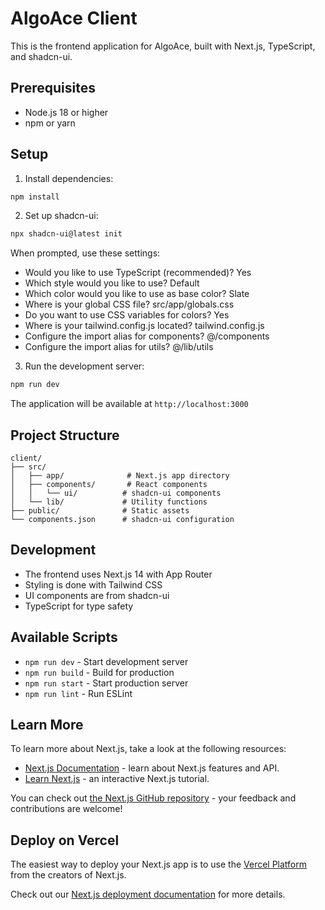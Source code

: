 # AlgoAce Client

This is the frontend application for AlgoAce, built with Next.js, TypeScript, and shadcn-ui.

## Prerequisites

- Node.js 18 or higher
- npm or yarn

## Setup

1. Install dependencies:
```bash
npm install
```

2. Set up shadcn-ui:
```bash
npx shadcn-ui@latest init
```

When prompted, use these settings:
- Would you like to use TypeScript (recommended)? Yes
- Which style would you like to use? Default
- Which color would you like to use as base color? Slate
- Where is your global CSS file? src/app/globals.css
- Do you want to use CSS variables for colors? Yes
- Where is your tailwind.config.js located? tailwind.config.js
- Configure the import alias for components? @/components
- Configure the import alias for utils? @/lib/utils

3. Run the development server:
```bash
npm run dev
```

The application will be available at `http://localhost:3000`

## Project Structure

```
client/
├── src/
│   ├── app/              # Next.js app directory
│   ├── components/       # React components
│   │   └── ui/          # shadcn-ui components
│   └── lib/             # Utility functions
├── public/              # Static assets
└── components.json      # shadcn-ui configuration
```

## Development

- The frontend uses Next.js 14 with App Router
- Styling is done with Tailwind CSS
- UI components are from shadcn-ui
- TypeScript for type safety

## Available Scripts

- `npm run dev` - Start development server
- `npm run build` - Build for production
- `npm run start` - Start production server
- `npm run lint` - Run ESLint

## Learn More

To learn more about Next.js, take a look at the following resources:

- [Next.js Documentation](https://nextjs.org/docs) - learn about Next.js features and API.
- [Learn Next.js](https://nextjs.org/learn) - an interactive Next.js tutorial.

You can check out [the Next.js GitHub repository](https://github.com/vercel/next.js) - your feedback and contributions are welcome!

## Deploy on Vercel

The easiest way to deploy your Next.js app is to use the [Vercel Platform](https://vercel.com/new?utm_medium=default-template&filter=next.js&utm_source=create-next-app&utm_campaign=create-next-app-readme) from the creators of Next.js.

Check out our [Next.js deployment documentation](https://nextjs.org/docs/app/building-your-application/deploying) for more details.
